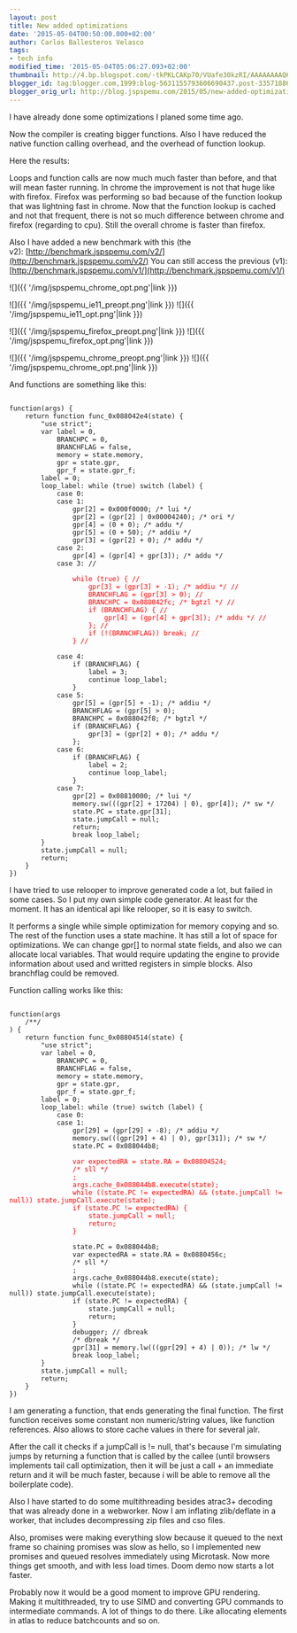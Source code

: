 ```yaml
---
layout: post
title: New added optimizations
date: '2015-05-04T00:50:00.000+02:00'
author: Carlos Ballesteros Velasco
tags:
- tech info
modified_time: '2015-05-04T05:06:27.093+02:00'
thumbnail: http://4.bp.blogspot.com/-tkPKLCAKp70/VUafe30kzRI/AAAAAAAAQ60/mp5Cfv6iM2o/s72-c/jspspemu_chrome_opt.png
blogger_id: tag:blogger.com,1999:blog-5631155793606690437.post-3357188694461187015
blogger_orig_url: http://blog.jspspemu.com/2015/05/new-added-optimizations.html
---
```


I have already done some optimizations I planed some time ago.

Now the compiler is creating bigger functions. Also I have reduced the native function calling overhead, and the overhead of function lookup.

Here the results:

Loops and function calls are now much much faster than before, and that will mean faster running.
In chrome the improvement is not that huge like with firefox. Firefox was performing so bad because of the function lookup that was lightning fast in chrome. Now that the function lookup is cached and not that frequent, there is not so much difference between chrome and firefox (regarding to cpu). Still the overall chrome is faster than firefox.

Also I have added a new benchmark with this (the v2): [http://benchmark.jspspemu.com/v2/](http://benchmark.jspspemu.com/v2/)
You can still access the previous (v1): [http://benchmark.jspspemu.com/v1/](http://benchmark.jspspemu.com/v1/)

![]({{ '/img/jspspemu_chrome_opt.png'|link }})

<!--more-->

![]({{ '/img/jspspemu_ie11_preopt.png'|link }})
![]({{ '/img/jspspemu_ie11_opt.png'|link }})

![]({{ '/img/jspspemu_firefox_preopt.png'|link }})
![]({{ '/img/jspspemu_firefox_opt.png'|link }})

![]({{ '/img/jspspemu_chrome_preopt.png'|link }})
![]({{ '/img/jspspemu_chrome_opt.png'|link }})

And functions are something like this:

<pre><code>
function(args) {
    return function func_0x088042e4(state) {
        "use strict";
        var label = 0,
            BRANCHPC = 0,
            BRANCHFLAG = false,
            memory = state.memory,
            gpr = state.gpr,
            gpr_f = state.gpr_f;
        label = 0;
        loop_label: while (true) switch (label) {
            case 0:
            case 1:
                gpr[2] = 0x000f0000; /* lui */
                gpr[2] = (gpr[2] | 0x00004240); /* ori */
                gpr[4] = (0 + 0); /* addu */
                gpr[5] = (0 + 50); /* addiu */
                gpr[3] = (gpr[2] + 0); /* addu */
            case 2:
                gpr[4] = (gpr[4] + gpr[3]); /* addu */
            case 3: //
                <span style="color:red;">
                while (true) { //
                    gpr[3] = (gpr[3] + -1); /* addiu */ //
                    BRANCHFLAG = (gpr[3] > 0); //
                    BRANCHPC = 0x088042fc; /* bgtzl */ //
                    if (BRANCHFLAG) { //
                        gpr[4] = (gpr[4] + gpr[3]); /* addu */ //
                    }; //
                    if (!(BRANCHFLAG)) break; //
                } //
                </span>
            case 4:
                if (BRANCHFLAG) {
                    label = 3;
                    continue loop_label;
                }
            case 5:
                gpr[5] = (gpr[5] + -1); /* addiu */
                BRANCHFLAG = (gpr[5] > 0);
                BRANCHPC = 0x088042f8; /* bgtzl */
                if (BRANCHFLAG) {
                    gpr[3] = (gpr[2] + 0); /* addu */
                };
            case 6:
                if (BRANCHFLAG) {
                    label = 2;
                    continue loop_label;
                }
            case 7:
                gpr[2] = 0x08810000; /* lui */
                memory.sw(((gpr[2] + 17204) | 0), gpr[4]); /* sw */
                state.PC = state.gpr[31];
                state.jumpCall = null;
                return;
                break loop_label;
        }
        state.jumpCall = null;
        return;
    }
})
</code></pre>

I have tried to use relooper to improve generated code a lot, but failed in some cases. So I put my own simple code generator. At least for the moment. It has an identical api like relooper, so it is easy to switch.

It performs a single while simple optimization for memory copying and so. The rest of the function uses a state machine. It has still a lot of space for optimizations.
We can change gpr[] to normal state fields, and also we can allocate local variables. That would require updating the engine to provide information about used and writted registers in simple blocks.
Also branchflag could be removed.

Function calling works like this:

<pre><code>
function(args
    /**/
) {
    return function func_0x08804514(state) {
        "use strict";
        var label = 0,
            BRANCHPC = 0,
            BRANCHFLAG = false,
            memory = state.memory,
            gpr = state.gpr,
            gpr_f = state.gpr_f;
        label = 0;
        loop_label: while (true) switch (label) {
            case 0:
            case 1:
                gpr[29] = (gpr[29] + -8); /* addiu */
                memory.sw(((gpr[29] + 4) | 0), gpr[31]); /* sw */
                state.PC = 0x088044b8;
                <span style="color:red;">
                var expectedRA = state.RA = 0x08804524;
                /* sll */
                ;
                args.cache_0x088044b8.execute(state);
                while ((state.PC != expectedRA) && (state.jumpCall != null)) state.jumpCall.execute(state);
                if (state.PC != expectedRA) {
                    state.jumpCall = null;
                    return;
                }
                </span>
                state.PC = 0x088044b8;
                var expectedRA = state.RA = 0x0880456c;
                /* sll */
                ;
                args.cache_0x088044b8.execute(state);
                while ((state.PC != expectedRA) && (state.jumpCall != null)) state.jumpCall.execute(state);
                if (state.PC != expectedRA) {
                    state.jumpCall = null;
                    return;
                }
                debugger; // dbreak
                /* dbreak */
                gpr[31] = memory.lw(((gpr[29] + 4) | 0)); /* lw */
                break loop_label;
        }
        state.jumpCall = null;
        return;
    }
})
</code></pre>

I am generating a function, that ends generating the final function. The first function receives some constant non numeric/string values, like function references. Also allows to store cache values in there for several jalr.

After the call it checks if a jumpCall is != null, that's because I'm simulating jumps by returning a function that is called by the callee (until browsers implements tail call optimization, then it will be just a call + an immediate return and it will be much faster, because i will be able to remove all the boilerplate code).

Also I have started to do some multithreading besides atrac3+ decoding that was already done in a webworker. Now I am inflating zlib/deflate in a worker, that includes decompressing zip files and cso files.

Also, promises were making everything slow because it queued to the next frame so chaining promises was slow as hello, so I implemented new promises and queued resolves immediately using Microtask. Now more things get smooth, and with less load times. Doom demo now starts a lot faster.

Probably now it would be a good moment to improve GPU rendering. Making it multithreaded, try to use SIMD and converting GPU commands to intermediate commands. A lot of things to do there. Like allocating elements in atlas to reduce batchcounts and so on.
